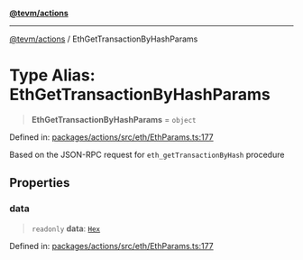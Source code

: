[**@tevm/actions**](../README.md)

***

[@tevm/actions](../globals.md) / EthGetTransactionByHashParams

# Type Alias: EthGetTransactionByHashParams

> **EthGetTransactionByHashParams** = `object`

Defined in: [packages/actions/src/eth/EthParams.ts:177](https://github.com/evmts/tevm-monorepo/blob/main/packages/actions/src/eth/EthParams.ts#L177)

Based on the JSON-RPC request for `eth_getTransactionByHash` procedure

## Properties

### data

> `readonly` **data**: [`Hex`](Hex.md)

Defined in: [packages/actions/src/eth/EthParams.ts:177](https://github.com/evmts/tevm-monorepo/blob/main/packages/actions/src/eth/EthParams.ts#L177)
